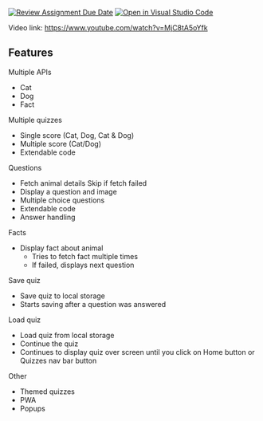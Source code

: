 [![Review Assignment Due Date](https://classroom.github.com/assets/deadline-readme-button-24ddc0f5d75046c5622901739e7c5dd533143b0c8e959d652212380cedb1ea36.svg)](https://classroom.github.com/a/RJ-1f0-H)
[![Open in Visual Studio Code](https://classroom.github.com/assets/open-in-vscode-718a45dd9cf7e7f842a935f5ebbe5719a5e09af4491e668f4dbf3b35d5cca122.svg)](https://classroom.github.com/online_ide?assignment_repo_id=13047417&assignment_repo_type=AssignmentRepo)

Video link: https://www.youtube.com/watch?v=MjC8tA5oYfk


## Features

Multiple APIs
- Cat
- Dog
- Fact

Multiple quizzes
- Single score (Cat, Dog, Cat & Dog)
- Multiple score (Cat/Dog)
- Extendable code

Questions
- Fetch animal details
    Skip if fetch failed
- Display a question and image
- Multiple choice questions
- Extendable code
- Answer handling

Facts
- Display fact about animal
	- Tries to fetch fact multiple times
	- If failed, displays next question

Save quiz
- Save quiz to local storage
- Starts saving after a question was answered

Load quiz 
- Load quiz from local storage
- Continue the quiz
- Continues to display quiz over screen until you click on Home button or Quizzes nav bar button

Other
- Themed quizzes
- PWA
- Popups